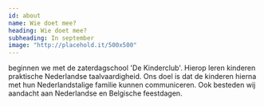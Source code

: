 ```yaml
---
id: about
name: Wie doet mee?
heading: Wie doet mee?
subheading: In september
image: "http://placehold.it/500x500"
---
```

beginnen we met de zaterdagschool 'De Kinderclub'. Hierop leren kinderen praktische Nederlandse taalvaardigheid. Ons doel is dat de kinderen hierna met hun Nederlandstalige familie kunnen communiceren. Ook besteden wij aandacht aan Nederlandse en Belgische feestdagen.
